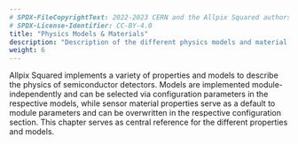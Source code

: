 ```yaml
---
# SPDX-FileCopyrightText: 2022-2023 CERN and the Allpix Squared authors
# SPDX-License-Identifier: CC-BY-4.0
title: "Physics Models & Materials"
description: "Description of the different physics models and material properties for semiconductor detectors."
weight: 6
---
```


Allpix Squared implements a variety of properties and models to describe the physics of semiconductor detectors. Models are
implemented module-independently and can be selected via configuration parameters in the respective models, while sensor
material properties serve as a default to module parameters and can be overwritten in the respective configuration section.
This chapter serves as central reference for the different properties and models.
